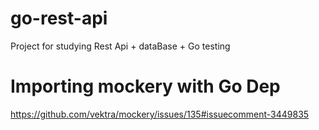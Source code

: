 # go-rest-api
Project for studying Rest Api + dataBase + Go testing


# Importing mockery with Go Dep
https://github.com/vektra/mockery/issues/135#issuecomment-3449835